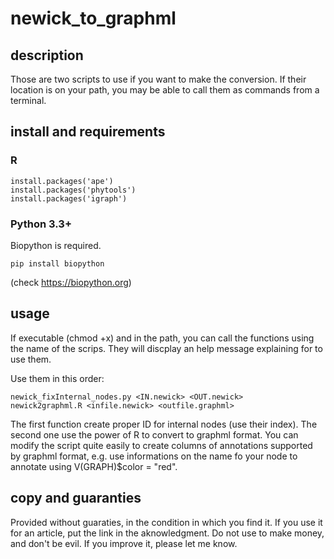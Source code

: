 # newick_to_graphml

## description

Those are two scripts to use if you want to make the conversion.
If their location is on your path, you may be able to call them as commands from a terminal.

## install and requirements

### R
    install.packages('ape')
    install.packages('phytools')
    install.packages('igraph')

### Python 3.3+
Biopython is required. 

    pip install biopython

(check https://biopython.org)

## usage

If executable (chmod +x) and in the path, you can call the functions using the name of the scrips. 
They will discplay an help message explaining for to use them.

Use them in this order:

    newick_fixInternal_nodes.py <IN.newick> <OUT.newick>
    newick2graphml.R <infile.newick> <outfile.graphml>

The first function create proper ID for internal nodes (use their index).
The second one use the power of R to convert to graphml format.
You can modify the script quite easily to create columns of annotations supported by graphml format, e.g. use informations on the name fo your node to annotate using V(GRAPH)$color = "red". 

## copy and guaranties

Provided without guaraties, in the condition in which you find it.
If you use it for an article, put the link in the aknowledgment.
Do not use to make money, and don't be evil.
If you improve it, please let me know.
